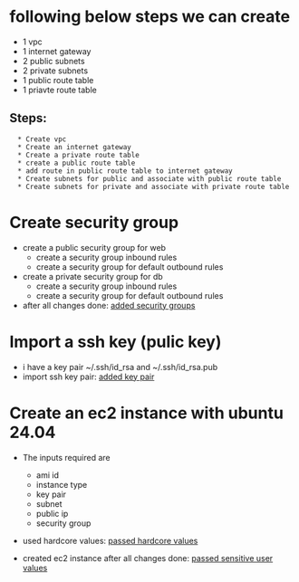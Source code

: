 # following below steps we can create 
   * 1 vpc
   * 1 internet gateway
   * 2 public subnets 
   * 2 private subnets
   * 1 public route table
   * 1 priavte route table

   ## Steps:
      * Create vpc
      * Create an internet gateway
      * Create a private route table
      * create a public route table
      * add route in public route table to internet gateway
      * Create subnets for public and associate with public route table
      * Create subnets for private and associate with private route table

# Create security group
   * create a public security group for web
      * create a security group inbound rules
      * create a security group for default outbound rules
   * create a private security group for db
      * create a security group inbound rules
      * create a security group for default outbound rules
   * after all changes done: [added security groups](https://github.com/VenkeyBoda/Terraform_Practice/commit/36e7de1eb366413d84fffbe0abd76caa18c657ff)

# Import a ssh key (pulic key)
   * i have a key pair ~/.ssh/id_rsa and ~/.ssh/id_rsa.pub
   * import ssh key pair: [added key pair](https://github.com/VenkeyBoda/Terraform_Practice/commit/675c655753b437ac8a7ba82079ee79f26fa648c4) 

# Create an ec2 instance with ubuntu 24.04
   * The inputs required are
      * ami id
      * instance type
      * key pair
      * subnet
      * public ip
      * security group

   * used hardcore values: [passed hardcore values](https://github.com/VenkeyBoda/Terraform_Practice/commit/6c0542ed4a1358d1a05d3bdfb1bce4f16fb39a0c)

   * created ec2 instance after all changes done: [passed sensitive user values](https://github.com/VenkeyBoda/Terraform_Practice/commit/84814be4fc815e83be2e8c358cbdeec33a5a1dc4)      